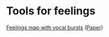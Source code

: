 
# Tools for feelings

[Feelings map with vocal bursts](https://s3-us-west-1.amazonaws.com/vocs/map.html) ([Paper](https://www.researchgate.net/publication/329824563_Mapping_24_Emotions_Conveyed_by_Brief_Human_Vocalization))
